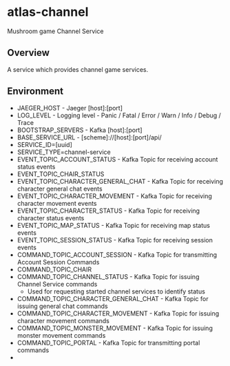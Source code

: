 # atlas-channel

Mushroom game Channel Service

## Overview

A service which provides channel game services.

## Environment

- JAEGER_HOST - Jaeger [host]:[port]
- LOG_LEVEL - Logging level - Panic / Fatal / Error / Warn / Info / Debug / Trace
- BOOTSTRAP_SERVERS - Kafka [host]:[port]
- BASE_SERVICE_URL - [scheme]://[host]:[port]/api/
- SERVICE_ID=[uuid]
- SERVICE_TYPE=channel-service
- EVENT_TOPIC_ACCOUNT_STATUS - Kafka Topic for receiving account status events
- EVENT_TOPIC_CHAIR_STATUS
- EVENT_TOPIC_CHARACTER_GENERAL_CHAT - Kafka Topic for receiving character general chat events
- EVENT_TOPIC_CHARACTER_MOVEMENT - Kafka Topic for receiving character movement events
- EVENT_TOPIC_CHARACTER_STATUS - Kafka Topic for receiving character status events
- EVENT_TOPIC_MAP_STATUS - Kafka Topic for receiving map status events
- EVENT_TOPIC_SESSION_STATUS - Kafka Topic for receiving session events
- COMMAND_TOPIC_ACCOUNT_SESSION - Kafka Topic for transmitting Account Session Commands
- COMMAND_TOPIC_CHAIR
- COMMAND_TOPIC_CHANNEL_STATUS - Kafka Topic for issuing Channel Service commands
    - Used for requesting started channel services to identify status
- COMMAND_TOPIC_CHARACTER_GENERAL_CHAT - Kafka Topic for issuing general chat commands
- COMMAND_TOPIC_CHARACTER_MOVEMENT - Kafka Topic for issuing character movement commands
- COMMAND_TOPIC_MONSTER_MOVEMENT - Kafka Topic for issuing monster movement commands
- COMMAND_TOPIC_PORTAL - Kafka Topic for transmitting portal commands
- 
